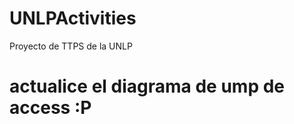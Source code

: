 UNLPActivities
==============

Proyecto de TTPS de la UNLP


actualice el diagrama de ump de access :P
==============
